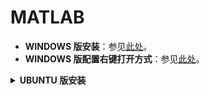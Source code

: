 # MATLAB

- **WINDOWS 版安装**：参见[此处](http://www.zhanshaoyi.com/12500.html)。
- **WINDOWS 版配置右键打开方式**：参见[此处](https://www.zhihu.com/question/54907280/answer/147331760)。

<details>
<summary><b>UBUNTU 版安装</b></summary>
<p>

- 新建用来挂载 ISO 的文件夹：`mkdir ~/minstall`。
- 新建 MATLAB 的安装路径：`mkdir -p ~/Matlab/R2019b/install`。
- 将ISO文件挂载；需要 `sudo`。
- 编辑 `installer_input.txt` 和 `activate.ini` 时，需要强制写。
- 将 `Crack` 里的 `R2019b` 文件夹复制到安装路径时（本质是要里面的 `.so` 文件），要 `sudo`。
- `-propertiesFile` 是单杠。
- 环境变量，应 `vim ~/.bashrc`，然后 `source ~/.bashrc`。
- 启动无桌面版：`matlab -nodesktop -nodisplay`；直接 `matlab` 也行。
- 最后清理工作：先 umount，然后可以删除 log，安装文件夹以及安装包。

参考[此处](https://programtip.com/en/art-23556)。

</p>
</details>

